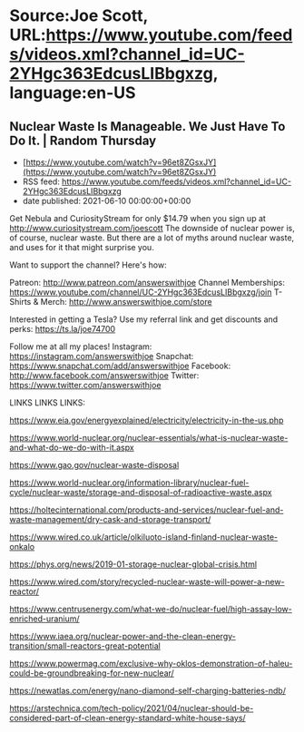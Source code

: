 # Source:Joe Scott, URL:https://www.youtube.com/feeds/videos.xml?channel_id=UC-2YHgc363EdcusLIBbgxzg, language:en-US

## Nuclear Waste Is Manageable. We Just Have To Do It. | Random Thursday
 - [https://www.youtube.com/watch?v=96et8ZGsxJY](https://www.youtube.com/watch?v=96et8ZGsxJY)
 - RSS feed: https://www.youtube.com/feeds/videos.xml?channel_id=UC-2YHgc363EdcusLIBbgxzg
 - date published: 2021-06-10 00:00:00+00:00

Get Nebula and CuriosityStream for only $14.79 when you sign up at http://www.curiositystream.com/joescott
The downside of nuclear power is, of course, nuclear waste. But there are a lot of myths around nuclear waste, and uses for it that might surprise you.

Want to support the channel? Here's how:

Patreon: http://www.patreon.com/answerswithjoe
Channel Memberships: https://www.youtube.com/channel/UC-2YHgc363EdcusLIBbgxzg/join
T-Shirts & Merch: http://www.answerswithjoe.com/store

Interested in getting a Tesla? Use my referral link and get discounts and perks:
https://ts.la/joe74700

Follow me at all my places!
Instagram: https://instagram.com/answerswithjoe
Snapchat: https://www.snapchat.com/add/answerswithjoe
Facebook: http://www.facebook.com/answerswithjoe
Twitter: https://www.twitter.com/answerswithjoe

LINKS LINKS LINKS:

https://www.eia.gov/energyexplained/electricity/electricity-in-the-us.php

https://www.world-nuclear.org/nuclear-essentials/what-is-nuclear-waste-and-what-do-we-do-with-it.aspx

https://www.gao.gov/nuclear-waste-disposal

https://www.world-nuclear.org/information-library/nuclear-fuel-cycle/nuclear-waste/storage-and-disposal-of-radioactive-waste.aspx

https://holtecinternational.com/products-and-services/nuclear-fuel-and-waste-management/dry-cask-and-storage-transport/

https://www.wired.co.uk/article/olkiluoto-island-finland-nuclear-waste-onkalo

https://phys.org/news/2019-01-storage-nuclear-global-crisis.html

https://www.wired.com/story/recycled-nuclear-waste-will-power-a-new-reactor/

https://www.centrusenergy.com/what-we-do/nuclear-fuel/high-assay-low-enriched-uranium/

https://www.iaea.org/nuclear-power-and-the-clean-energy-transition/small-reactors-great-potential

https://www.powermag.com/exclusive-why-oklos-demonstration-of-haleu-could-be-groundbreaking-for-new-nuclear/

https://newatlas.com/energy/nano-diamond-self-charging-batteries-ndb/

https://arstechnica.com/tech-policy/2021/04/nuclear-should-be-considered-part-of-clean-energy-standard-white-house-says/

